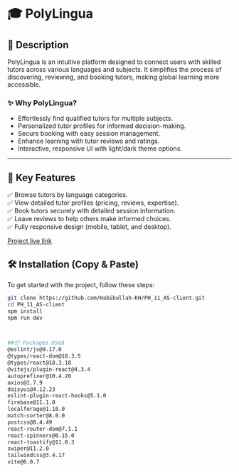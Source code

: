 # 🎓 PolyLingua

## 🔹 Description
PolyLingua is an intuitive platform designed to connect users with skilled tutors across various languages and subjects. It simplifies the process of discovering, reviewing, and booking tutors, making global learning more accessible.

### ✨ Why PolyLingua?
- Effortlessly find qualified tutors for multiple subjects.
- Personalized tutor profiles for informed decision-making.
- Secure booking with easy session management.
- Enhance learning with tutor reviews and ratings.
- Interactive, responsive UI with light/dark theme options.

---

## 🚀 Key Features
✅ Browse tutors by language categories.  
✅ View detailed tutor profiles (pricing, reviews, expertise).  
✅ Book tutors securely with detailed session information.  
✅ Leave reviews to help others make informed choices.  
✅ Fully responsive design (mobile, tablet, and desktop).  

[Project live link](https://github.com)


## 🛠 Installation (Copy & Paste)
To get started with the project, follow these steps:

```bash
git clone https://github.com/Habibullah-KH/PH_11_AS-client.git
cd PH_11_AS-client
npm install
npm run dev



##📦 Packages Used
@eslint/js@9.17.0
@types/react-dom@18.3.5
@types/react@18.3.18
@vitejs/plugin-react@4.3.4
autoprefixer@10.4.20
axios@1.7.9
daisyui@4.12.23
eslint-plugin-react-hooks@5.1.0
firebase@11.1.0
localforage@1.10.0
match-sorter@8.0.0
postcss@8.4.49
react-router-dom@7.1.1
react-spinners@0.15.0
react-toastify@11.0.3
swiper@11.2.0
tailwindcss@3.4.17
vite@6.0.7